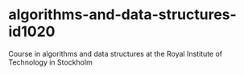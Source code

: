 # algorithms-and-data-structures-id1020
Course in algorithms and data structures at the Royal Institute of Technology in Stockholm
